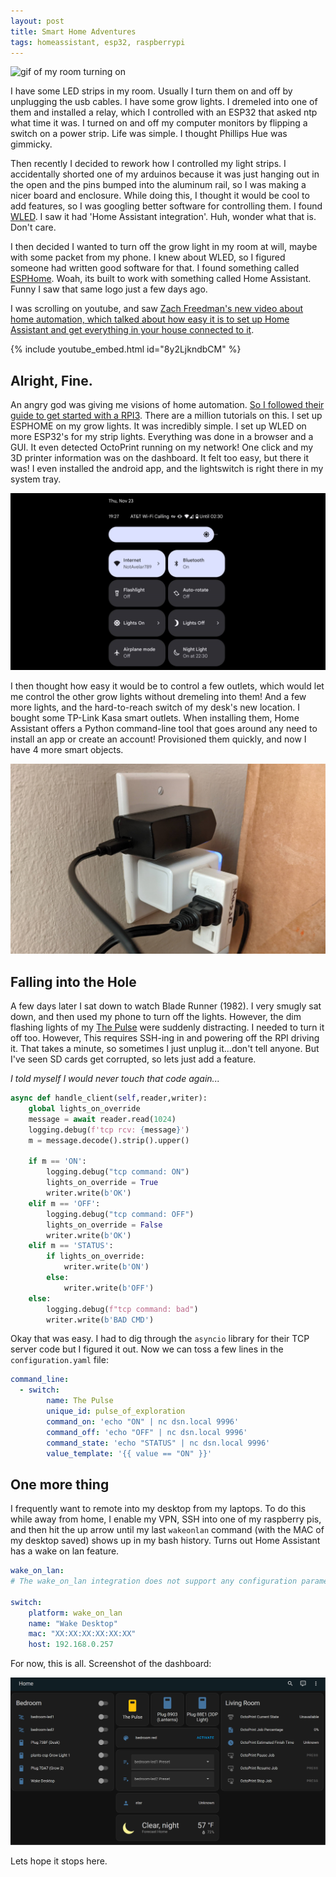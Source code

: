 ```yaml
---
layout: post
title: Smart Home Adventures
tags: homeassistant, esp32, raspberrypi
---
```


![gif of my room turning on](../img/2023-11-23-smart-home/lightson_crop2.gif)

I have some LED strips in my room. Usually I turn them on and off by unplugging the usb cables. I have some grow lights. I dremeled into one of them and installed a relay, which I controlled with an ESP32 that asked ntp what time it was. I turned on and off my computer monitors by flipping a switch on a power strip. Life was simple. I thought Phillips Hue was gimmicky.

Then recently I decided to rework how I controlled my light strips. I accidentally shorted one of my arduinos because it was just hanging out in the open and the pins bumped into the aluminum rail, so I was making a nicer board and enclosure. While doing this, I thought it would be cool to add features, so I was googling better software for controlling them. I found [WLED](https://github.com/Aircoookie/WLED). I saw it had 'Home Assistant integration'. Huh, wonder what that is. Don't care.

I then decided I wanted to turn off the grow light in my room at will, maybe with some packet from my phone. I knew about WLED, so I figured someone had written good software for that. I found something called [ESPHome](https://esphome.io/). Woah, its built to work with something called Home Assistant. Funny I saw that same logo just a few days ago.

I was scrolling on youtube, and saw [Zach Freedman's new video about home automation, which talked about how easy it is to set up Home Assistant and get everything in your house connected to it](https://www.youtube.com/watch?v=8y2LjkndbCM). 

{% include youtube_embed.html id="8y2LjkndbCM" %}

## Alright, Fine.

An angry god was giving me visions of home automation. [So I followed their guide to get started with a RPI3](https://www.home-assistant.io/). There are a million tutorials on this. I set up ESPHOME on my grow lights. It was incredibly simple. I set up WLED on more ESP32's for my strip lights. Everything was done in a browser and a GUI. It even detected OctoPrint running on my network! One click and my 3D printer information was on the dashboard. It felt too easy, but there it was! I even installed the android app, and the lightswitch is right there in my system tray. 

![system tray from phone](../img/2023-11-23-smart-home/android_img.png)

I then thought how easy it would be to control a few outlets, which would let me control the other grow lights without dremeling into them! And a few more lights, and the hard-to-reach switch of my desk's new location. I bought some TP-Link Kasa smart outlets. When installing them, Home Assistant offers a Python command-line tool that goes around any need to install an app or create an account! Provisioned them quickly, and now I have 4 more smart objects.

![picture of smart outlet ](../img/2023-11-23-smart-home/outlet.jpg)

## Falling into the Hole

A few days later I sat down to watch Blade Runner (1982). I very smugly sat down, and then used my phone to turn off the lights. However, the dim flashing lights of my [The Pulse](https://github.com/starmaid/pulseofexploration) were suddenly distracting. I needed to turn it off too. However, This requires SSH-ing in and powering off the RPI driving it. That takes a minute, so sometimes I just unplug it...don't tell anyone. But I've seen SD cards get corrupted, so lets just add a feature.

*I told myself I would never touch that code again...*

```python
async def handle_client(self,reader,writer):
    global lights_on_override
    message = await reader.read(1024)
    logging.debug(f'tcp rcv: {message}')
    m = message.decode().strip().upper()

    if m == 'ON':
        logging.debug("tcp command: ON")
        lights_on_override = True
        writer.write(b'OK')
    elif m == 'OFF':
        logging.debug("tcp command: OFF")
        lights_on_override = False
        writer.write(b'OK')
    elif m == 'STATUS':
        if lights_on_override:
            writer.write(b'ON')
        else:
            writer.write(b'OFF')
    else:
        logging.debug(f"tcp command: bad")
        writer.write(b'BAD CMD')
```

Okay that was easy. I had to dig through the `asyncio` library for their TCP server code but I figured it out. Now we can toss a few lines in the `configuration.yaml` file:

```yaml
command_line:
  - switch:
        name: The Pulse
        unique_id: pulse_of_exploration 
        command_on: 'echo "ON" | nc dsn.local 9996'
        command_off: 'echo "OFF" | nc dsn.local 9996'
        command_state: 'echo "STATUS" | nc dsn.local 9996'
        value_template: '{{ value == "ON" }}'
```

## One more thing

I frequently want to remote into my desktop from my laptops. To do this while away from home, I enable my VPN, SSH into one of my raspberry pis, and then hit the up arrow until my last `wakeonlan` command (with the MAC of my desktop saved) shows up in my bash history. Turns out Home Assistant has a wake on lan feature.

```yaml
wake_on_lan:
# The wake_on_lan integration does not support any configuration parameters

switch:
    platform: wake_on_lan
    name: "Wake Desktop"
    mac: "XX:XX:XX:XX:XX:XX"
    host: 192.168.0.257
```

For now, this is all. Screenshot of the dashboard:

![The dashboard](../img/2023-11-23-smart-home/dashboard.png)

Lets hope it stops here.